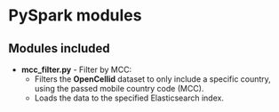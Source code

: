 # PySpark modules

## Modules included
* **mcc_filter.py** - Filter by MCC:
  - Filters the **OpenCellid** dataset to only include a specific country, using the passed mobile country code (MCC).
  - Loads the data to the specified Elasticsearch index.
